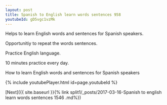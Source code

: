 ```yaml
---
layout: post
title: Spanish to English learn words sentences 958 
youtubeId: gD5vgc1vzMk
---
```

 
 
Helps to learn English words and sentences for Spanish speakers.

Opportunitiy to repeat the words sentences. 

Practice English language. 
 
10 minutes practice every day. 
 
How to learn English words and sentences for Spanish speakers 
 
{% include youtubePlayer.html id=page.youtubeId %}
 
 
[Next]({{ site.baseurl }}{% link  split1/_posts/2017-03-16-Spanish to english learn words sentences 1546 .md%})
 
